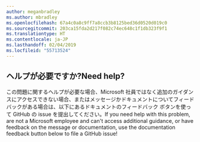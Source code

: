 ```yaml
---
author: meganbradley
ms.author: mbradley
ms.openlocfilehash: 67a4c0a8c9ff7a8ccb3b8125bed36d0520d019c0
ms.sourcegitcommit: 203ca15fda2d217f082c74ec648c1f1db323f9f1
ms.translationtype: HT
ms.contentlocale: ja-JP
ms.lasthandoff: 02/04/2019
ms.locfileid: "55713524"
---
```

## <a name="need-help"></a><span data-ttu-id="e3948-101">ヘルプが必要ですか?</span><span class="sxs-lookup"><span data-stu-id="e3948-101">Need help?</span></span>

<span data-ttu-id="e3948-102">この問題に関するヘルプが必要な場合、Microsoft 社員ではなく追加のガイダンスにアクセスできない場合、またはメッセージかドキュメントについてフィードバックがある場合は、以下にあるドキュメントのフィードバック ボタンを使って GitHub の issue を提出してください。</span><span class="sxs-lookup"><span data-stu-id="e3948-102">If you need help with this problem, are not a Microsoft employee and can't access additional guidance, or have feedback on the message or documentation, use the documentation feedback button below to file a GitHub issue!</span></span>
